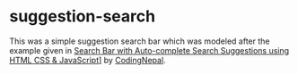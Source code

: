 # suggestion-search
This was a simple suggestion search bar which was modeled after the example given in <a href="https://youtu.be/QxMBHi_ZiT8" target="_blank">Search Bar with Auto-complete Search Suggestions using HTML CSS & JavaScript]</a> by <a href="https://www.youtube.com/c/CodingNepal" target="_blank">CodingNepal</a>.
